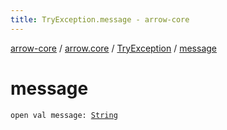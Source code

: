```yaml
---
title: TryException.message - arrow-core
---
```


[arrow-core](../../index.html) / [arrow.core](../index.html) / [TryException](index.html) / [message](./message.html)

# message

`open val message: `[`String`](https://kotlinlang.org/api/latest/jvm/stdlib/kotlin/-string/index.html)